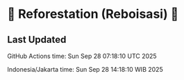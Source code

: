 
# 🌳 Reforestation (Reboisasi) 🌲

## Last Updated

GitHub Actions time: Sun Sep 28 07:18:10 UTC 2025

Indonesia/Jakarta time: Sun Sep 28 14:18:10 WIB 2025
